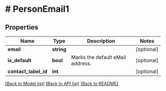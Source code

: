 # # PersonEmail1

## Properties

Name | Type | Description | Notes
------------ | ------------- | ------------- | -------------
**email** | **string** |  | [optional]
**is_default** | **bool** | Marks the default eMail address. | [optional]
**contact_label_id** | **int** |  | [optional]

[[Back to Model list]](../../README.md#models) [[Back to API list]](../../README.md#endpoints) [[Back to README]](../../README.md)
